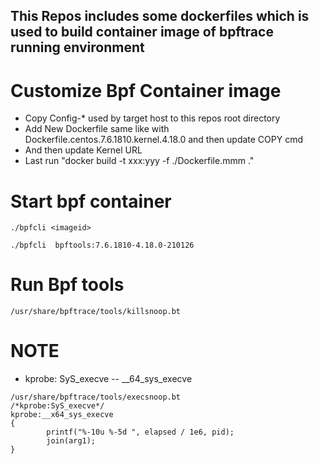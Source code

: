 This Repos includes some dockerfiles which is used to build container image of bpftrace running environment 
---

# Customize Bpf Container image
* Copy Config-* used by target host to this repos root directory
* Add New Dockerfile same like with Dockerfile.centos.7.6.1810.kernel.4.18.0 and then update COPY cmd
* And then update Kernel URL 
* Last run "docker build -t xxx:yyy -f ./Dockerfile.mmm ."

# Start bpf container
```
./bpfcli <imageid>

./bpfcli  bpftools:7.6.1810-4.18.0-210126
```

# Run Bpf tools
```
/usr/share/bpftrace/tools/killsnoop.bt
```

# NOTE
* kprobe: SyS_execve -- __64_sys_execve
```
/usr/share/bpftrace/tools/execsnoop.bt
/*kprobe:SyS_execve*/
kprobe:__x64_sys_execve
{
        printf("%-10u %-5d ", elapsed / 1e6, pid);
        join(arg1);
}
```




